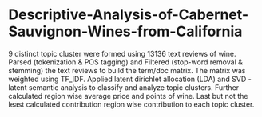 # Descriptive-Analysis-of-Cabernet-Sauvignon-Wines-from-California
9 distinct topic cluster were formed using 13136 text reviews of wine. Parsed (tokenization &amp; POS tagging) and Filtered (stop-word removal &amp; stemming) the text reviews to build the term/doc matrix. The matrix was weighted using TF_IDF. Applied latent dirichlet allocation (LDA) and SVD - latent semantic analysis to classify and analyze topic clusters. Further calculated region wise average price and points of wine. Last but not the least calculated contribution region wise contribution to each topic cluster.
